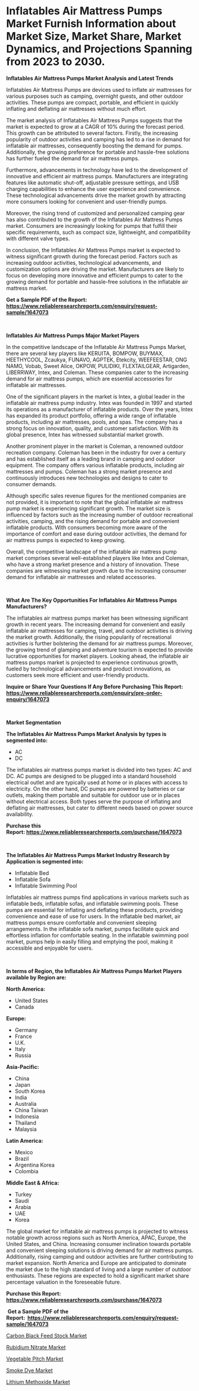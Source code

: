 <p><h1>Inflatables Air Mattress Pumps Market Furnish Information about Market Size, Market Share, Market Dynamics, and Projections Spanning from 2023 to 2030.</h1></p><p><strong>Inflatables Air Mattress Pumps Market Analysis and Latest Trends</strong></p>
<p><p>Inflatables Air Mattress Pumps are devices used to inflate air mattresses for various purposes such as camping, overnight guests, and other outdoor activities. These pumps are compact, portable, and efficient in quickly inflating and deflating air mattresses without much effort.</p><p>The market analysis of Inflatables Air Mattress Pumps suggests that the market is expected to grow at a CAGR of 10% during the forecast period. This growth can be attributed to several factors. Firstly, the increasing popularity of outdoor activities and camping has led to a rise in demand for inflatable air mattresses, consequently boosting the demand for pumps. Additionally, the growing preference for portable and hassle-free solutions has further fueled the demand for air mattress pumps.</p><p>Furthermore, advancements in technology have led to the development of innovative and efficient air mattress pumps. Manufacturers are integrating features like automatic shut-off, adjustable pressure settings, and USB charging capabilities to enhance the user experience and convenience. These technological advancements drive the market growth by attracting more consumers looking for convenient and user-friendly pumps.</p><p>Moreover, the rising trend of customized and personalized camping gear has also contributed to the growth of the Inflatables Air Mattress Pumps market. Consumers are increasingly looking for pumps that fulfill their specific requirements, such as compact size, lightweight, and compatibility with different valve types.</p><p>In conclusion, the Inflatables Air Mattress Pumps market is expected to witness significant growth during the forecast period. Factors such as increasing outdoor activities, technological advancements, and customization options are driving the market. Manufacturers are likely to focus on developing more innovative and efficient pumps to cater to the growing demand for portable and hassle-free solutions in the inflatable air mattress market.</p></p>
<p><strong>Get a Sample PDF of the Report:&nbsp; <a href="https://www.reliableresearchreports.com/enquiry/request-sample/1647073">https://www.reliableresearchreports.com/enquiry/request-sample/1647073</a></strong></p>
<p>&nbsp;</p>
<p><strong>Inflatables Air Mattress Pumps Major Market Players</strong></p>
<p><p>In the competitive landscape of the Inflatable Air Mattress Pumps Market, there are several key players like KERUITA, BOMPOW, BUYMAX, HEETHYCOOL, Zcaukya, FUNAVO, AGPTEK, Etekcity, WEEFEESTAR, ONG NAMO, Vobab, Sweet Alice, OKPOW, PULIDIKI, FLEXTAILGEAR, Artigarden, LIBERRWAY, Intex, and Coleman. These companies cater to the increasing demand for air mattress pumps, which are essential accessories for inflatable air mattresses.</p><p>One of the significant players in the market is Intex, a global leader in the inflatable air mattress pump industry. Intex was founded in 1997 and started its operations as a manufacturer of inflatable products. Over the years, Intex has expanded its product portfolio, offering a wide range of inflatable products, including air mattresses, pools, and spas. The company has a strong focus on innovation, quality, and customer satisfaction. With its global presence, Intex has witnessed substantial market growth.</p><p>Another prominent player in the market is Coleman, a renowned outdoor recreation company. Coleman has been in the industry for over a century and has established itself as a leading brand in camping and outdoor equipment. The company offers various inflatable products, including air mattresses and pumps. Coleman has a strong market presence and continuously introduces new technologies and designs to cater to consumer demands.</p><p>Although specific sales revenue figures for the mentioned companies are not provided, it is important to note that the global inflatable air mattress pump market is experiencing significant growth. The market size is influenced by factors such as the increasing number of outdoor recreational activities, camping, and the rising demand for portable and convenient inflatable products. With consumers becoming more aware of the importance of comfort and ease during outdoor activities, the demand for air mattress pumps is expected to keep growing.</p><p>Overall, the competitive landscape of the inflatable air mattress pump market comprises several well-established players like Intex and Coleman, who have a strong market presence and a history of innovation. These companies are witnessing market growth due to the increasing consumer demand for inflatable air mattresses and related accessories.</p></p>
<p>&nbsp;</p>
<p><strong>What Are The Key Opportunities For Inflatables Air Mattress Pumps Manufacturers?</strong></p>
<p><p>The inflatables air mattress pumps market has been witnessing significant growth in recent years. The increasing demand for convenient and easily inflatable air mattresses for camping, travel, and outdoor activities is driving the market growth. Additionally, the rising popularity of recreational activities is further bolstering the demand for air mattress pumps. Moreover, the growing trend of glamping and adventure tourism is expected to provide lucrative opportunities for market players. Looking ahead, the inflatable air mattress pumps market is projected to experience continuous growth, fueled by technological advancements and product innovations, as customers seek more efficient and user-friendly products.</p></p>
<p><strong>Inquire or Share Your Questions If Any Before Purchasing This Report: <a href="https://www.reliableresearchreports.com/enquiry/pre-order-enquiry/1647073">https://www.reliableresearchreports.com/enquiry/pre-order-enquiry/1647073</a></strong></p>
<p>&nbsp;</p>
<p><strong>Market Segmentation</strong></p>
<p><strong>The Inflatables Air Mattress Pumps Market Analysis by types is segmented into:</strong></p>
<p><ul><li>AC</li><li>DC</li></ul></p>
<p><p>The inflatables air mattress pumps market is divided into two types: AC and DC. AC pumps are designed to be plugged into a standard household electrical outlet and are typically used at home or in places with access to electricity. On the other hand, DC pumps are powered by batteries or car outlets, making them portable and suitable for outdoor use or in places without electrical access. Both types serve the purpose of inflating and deflating air mattresses, but cater to different needs based on power source availability.</p></p>
<p><strong>Purchase this Report:&nbsp;<a href="https://www.reliableresearchreports.com/purchase/1647073">https://www.reliableresearchreports.com/purchase/1647073</a></strong></p>
<p>&nbsp;</p>
<p><strong>The Inflatables Air Mattress Pumps Market Industry Research by Application is segmented into:</strong></p>
<p><ul><li>Inflatable Bed</li><li>Inflatable Sofa</li><li>Inflatable Swimming Pool</li></ul></p>
<p><p>Inflatables air mattress pumps find applications in various markets such as inflatable beds, inflatable sofas, and inflatable swimming pools. These pumps are essential for inflating and deflating these products, providing convenience and ease of use for users. In the inflatable bed market, air mattress pumps ensure comfortable and convenient sleeping arrangements. In the inflatable sofa market, pumps facilitate quick and effortless inflation for comfortable seating. In the inflatable swimming pool market, pumps help in easily filling and emptying the pool, making it accessible and enjoyable for users.</p></p>
<p>&nbsp;</p>
<p><strong>In terms of Region, the Inflatables Air Mattress Pumps Market Players available by Region are:</strong></p>
<p>
    <p> <strong> North America: </strong>
        <ul>
            <li>United States</li>
            <li>Canada</li>
        </ul>
        </p> 
    <p> <strong> Europe: </strong>
        <ul>
            <li>Germany</li>
            <li>France</li>
            <li>U.K.</li>
            <li>Italy</li>
            <li>Russia</li>
        </ul>
        </p> 
    <p> <strong> Asia-Pacific: </strong>
        <ul>
            <li>China</li>
            <li>Japan</li>
            <li>South Korea</li>
            <li>India</li>
            <li>Australia</li>
            <li>China Taiwan</li>
            <li>Indonesia</li>
            <li>Thailand</li>
            <li>Malaysia</li>
        </ul>
        </p> 
    <p> <strong> Latin America: </strong>
        <ul>
            <li>Mexico</li>
            <li>Brazil</li>
            <li>Argentina Korea</li>
            <li>Colombia</li>
        </ul>
        </p> 
    <p> <strong> Middle East & Africa: </strong>
        <ul>
            <li>Turkey</li>
            <li>Saudi</li>
            <li>Arabia</li>
            <li>UAE</li>
            <li>Korea</li>
        </ul>
    </p>
    </p>
<p><p>The global market for inflatable air mattress pumps is projected to witness notable growth across regions such as North America, APAC, Europe, the United States, and China. Increasing consumer inclination towards portable and convenient sleeping solutions is driving demand for air mattress pumps. Additionally, rising camping and outdoor activities are further contributing to market expansion. North America and Europe are anticipated to dominate the market due to the high standard of living and a large number of outdoor enthusiasts. These regions are expected to hold a significant market share percentage valuation in the foreseeable future.</p></p>
<p><strong>Purchase this Report: <a href="https://www.reliableresearchreports.com/purchase/1647073">https://www.reliableresearchreports.com/purchase/1647073</a></strong></p>
<p>&nbsp;<strong>Get a Sample PDF of the Report:&nbsp;&nbsp;<a href="https://www.reliableresearchreports.com/enquiry/request-sample/1647073">https://www.reliableresearchreports.com/enquiry/request-sample/1647073</a></strong></p>
<p><strong></strong></p>
<p><p><a href="https://medium.com/@loretamusaj85/carbon-black-feed-stock-market-outlook-industry-overview-and-forecast-2023-to-2030-dedca2c771d1">Carbon Black Feed Stock Market</a></p><p><a href="https://medium.com/@greisdukagjini2014/rubidium-nitrate-market-insight-market-trends-growth-forecasted-from-2023-to-2030-5cb624467875">Rubidium Nitrate Market</a></p><p><a href="https://medium.com/@melissaarnold2022/vegetable-pitch-market-furnishes-information-on-market-share-market-trends-and-market-growth-e1c063b72f41">Vegetable Pitch Market</a></p><p><a href="https://medium.com/@jessicaelliott65/smoke-dye-market-research-report-its-history-and-forecast-2023-to-2030-d597a1473c23">Smoke Dye Market</a></p><p><a href="https://medium.com/@anamariaagolli86/lithium-methoxide-market-insights-into-market-cagr-market-trends-and-growth-strategies-db13bd4c027c">Lithium Methoxide Market</a></p></p>